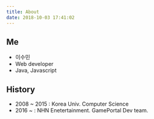 ```yaml
---
title: About
date: 2018-10-03 17:41:02
---
```

## Me
- 이수민
- Web developer
- Java, Javascript

## History
- 2008 ~ 2015 : Korea Univ. Computer Science
- 2016 ~ : NHN Enetertainment. GamePortal Dev team.